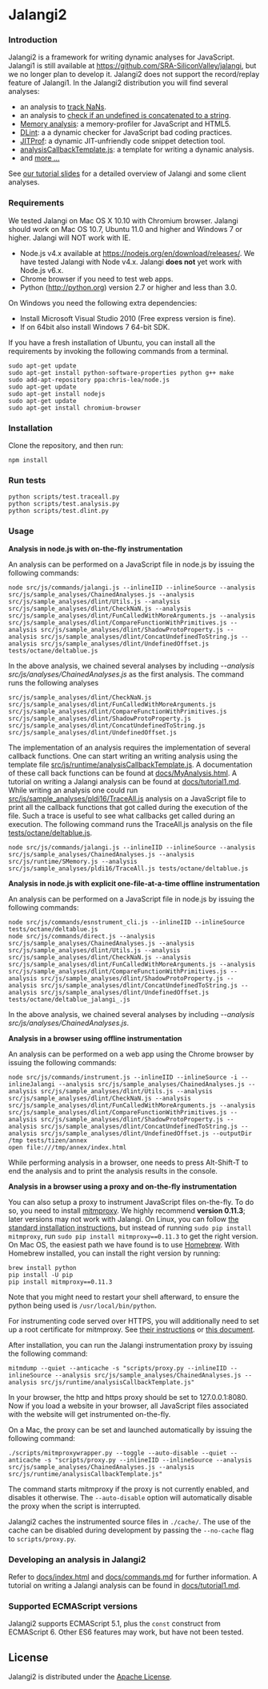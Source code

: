Jalangi2
=======
### Introduction

Jalangi2 is a framework for writing dynamic analyses for JavaScript.
Jalangi1 is still available at https://github.com/SRA-SiliconValley/jalangi, but we no longer plan to develop it.
Jalangi2 does not support the record/replay feature of Jalangi1.
In the Jalangi2 distribution you will find several analyses:

  * an analysis to [track NaNs](src/js/sample_analyses/dlint/CheckNaN.js).
  * an analysis to [check if an undefined is concatenated to a string](src/js/sample_analyses/dlint/ConcatUndefinedToString.js).
  * [Memory analysis](https://github.com/Samsung/meminsight): a memory-profiler for JavaScript and HTML5.
  * [DLint](https://github.com/ksen007/jalangi2analyses): a a dynamic checker for JavaScript bad coding practices.
  * [JITProf](https://github.com/ksen007/jalangi2analyses): a dynamic JIT-unfriendly code snippet detection tool.
  * [analysisCallbackTemplate.js](src/js/runtime/analysisCallbackTemplate.js): a template for writing a dynamic analysis.
  * and [more ...](src/js/sample_analyses/)

See [our tutorial slides](http://manu.sridharan.net/files/JalangiTutorial.pdf) for a detailed overview of Jalangi and some client analyses.

### Requirements

We tested Jalangi on Mac OS X 10.10 with Chromium browser.  Jalangi should work on Mac OS
10.7, Ubuntu 11.0 and higher and Windows 7 or higher. Jalangi will NOT work with IE.

  * Node.js v4.x available at https://nodejs.org/en/download/releases/.  We have tested Jalangi with Node v4.x.  Jalangi **does not** 
    yet work with Node.js v6.x.
  * Chrome browser if you need to test web apps.
  * Python (http://python.org) version 2.7 or higher and less than 3.0.

On Windows you need the following extra dependencies:

  * Install Microsoft Visual Studio 2010 (Free express version is fine).
  * If on 64bit also install Windows 7 64-bit SDK.

If you have a fresh installation of Ubuntu, you can install all the requirements by invoking the following commands from a terminal.

    sudo apt-get update
    sudo apt-get install python-software-properties python g++ make
    sudo add-apt-repository ppa:chris-lea/node.js
    sudo apt-get update
    sudo apt-get install nodejs
    sudo apt-get update
    sudo apt-get install chromium-browser

### Installation

Clone the repository, and then run:

    npm install

### Run tests

    python scripts/test.traceall.py
    python scripts/test.analysis.py
    python scripts/test.dlint.py

### Usage

**Analysis in node.js with on-the-fly instrumentation**

An analysis can be performed on a JavaScript file in node.js by issuing the following commands:

    node src/js/commands/jalangi.js --inlineIID --inlineSource --analysis src/js/sample_analyses/ChainedAnalyses.js --analysis src/js/sample_analyses/dlint/Utils.js --analysis src/js/sample_analyses/dlint/CheckNaN.js --analysis src/js/sample_analyses/dlint/FunCalledWithMoreArguments.js --analysis src/js/sample_analyses/dlint/CompareFunctionWithPrimitives.js --analysis src/js/sample_analyses/dlint/ShadowProtoProperty.js --analysis src/js/sample_analyses/dlint/ConcatUndefinedToString.js --analysis src/js/sample_analyses/dlint/UndefinedOffset.js tests/octane/deltablue.js

In the above analysis, we chained several analyses by including *--analysis src/js/analyses/ChainedAnalyses.js* as the first analysis.
The command runs the following analyses

    src/js/sample_analyses/dlint/CheckNaN.js
    src/js/sample_analyses/dlint/FunCalledWithMoreArguments.js
    src/js/sample_analyses/dlint/CompareFunctionWithPrimitives.js
    src/js/sample_analyses/dlint/ShadowProtoProperty.js
    src/js/sample_analyses/dlint/ConcatUndefinedToString.js
    src/js/sample_analyses/dlint/UndefinedOffset.js

The implementation of an analysis requires the implementation of several callback functions. One can start writing
an writing analysis using the template file [src/js/runtime/analysisCallbackTemplate.js](src/js/runtime/analysisCallbackTemplate.js).
A documentation of these call back functions can be found at [docs/MyAnalysis.html](docs/MyAnalysis.html).
A tutorial on writing a Jalangi analysis can be found at [docs/tutorial1.md](docs/tutorial1.md). While writing 
an analysis one could run [src/js/sample_analyses/pldi16/TraceAll.js](src/js/sample_analyses/pldi16/TraceAll.js) 
analysis on a JavaScript file to print all the callback functions that got 
called during the execution of the file.  Such a trace is useful to see what callbacks get called during an 
execution.  The following command runs the TraceAll.js analysis on the file [tests/octane/deltablue.js](tests/octane/deltablue.js).

    node src/js/commands/jalangi.js --inlineIID --inlineSource --analysis src/js/sample_analyses/ChainedAnalyses.js --analysis src/js/runtime/SMemory.js --analysis src/js/sample_analyses/pldi16/TraceAll.js tests/octane/deltablue.js

**Analysis in node.js with explicit one-file-at-a-time offline instrumentation**

An analysis can be performed on a JavaScript file in node.js by issuing the following commands:

    node src/js/commands/esnstrument_cli.js --inlineIID --inlineSource tests/octane/deltablue.js
    node src/js/commands/direct.js --analysis src/js/sample_analyses/ChainedAnalyses.js --analysis src/js/sample_analyses/dlint/Utils.js --analysis src/js/sample_analyses/dlint/CheckNaN.js --analysis src/js/sample_analyses/dlint/FunCalledWithMoreArguments.js --analysis src/js/sample_analyses/dlint/CompareFunctionWithPrimitives.js --analysis src/js/sample_analyses/dlint/ShadowProtoProperty.js --analysis src/js/sample_analyses/dlint/ConcatUndefinedToString.js --analysis src/js/sample_analyses/dlint/UndefinedOffset.js tests/octane/deltablue_jalangi_.js

In the above analysis, we chained several analyses by including *--analysis src/js/analyses/ChainedAnalyses.js*.

**Analysis in a browser using offline instrumentation**

An analysis can be performed on a web app using the Chrome browser by issuing the following commands:

    node src/js/commands/instrument.js --inlineIID --inlineSource -i --inlineJalangi --analysis src/js/sample_analyses/ChainedAnalyses.js --analysis src/js/sample_analyses/dlint/Utils.js --analysis src/js/sample_analyses/dlint/CheckNaN.js --analysis src/js/sample_analyses/dlint/FunCalledWithMoreArguments.js --analysis src/js/sample_analyses/dlint/CompareFunctionWithPrimitives.js --analysis src/js/sample_analyses/dlint/ShadowProtoProperty.js --analysis src/js/sample_analyses/dlint/ConcatUndefinedToString.js --analysis src/js/sample_analyses/dlint/UndefinedOffset.js --outputDir /tmp tests/tizen/annex
    open file:///tmp/annex/index.html

While performing analysis in a browser, one needs to press Alt-Shift-T to end the analysis and to print the analysis results in the console.

**Analysis in a browser using a proxy and on-the-fly instrumentation**

You can also setup a proxy to instrument JavaScript files on-the-fly.
To do so, you need to install [mitmproxy](http://mitmproxy.org/).  We
highly recommend **version 0.11.3**; later versions may not
work with Jalangi.  On Linux, you can follow
[the standard installation instructions](http://docs.mitmproxy.org/en/stable/install.html),
but instead of running `sudo pip install mitmproxy`, run `sudo pip install mitmproxy==0.11.3` to get the right version.  On Mac OS,
the easiest path we have found is to use [Homebrew](http://brew.sh/).
With Homebrew installed, you can install the right version by running:

    brew install python
    pip install -U pip
    pip install mitmproxy==0.11.3

Note that you might need to restart your shell afterward, to ensure
the python being used is `/usr/local/bin/python`.

For instrumenting code served over HTTPS, you will additionally need
to set up a root certificate for mitmproxy.  See
[their instructions](http://docs.mitmproxy.org/en/stable/certinstall.html)
or [this document](https://github.com/ksen007/jalangi2analyses/blob/master/doc/mitmproxy-install.pdf).

After installation, you can run the Jalangi instrumentation proxy by
issuing the following command:

    mitmdump --quiet --anticache -s "scripts/proxy.py --inlineIID --inlineSource --analysis src/js/sample_analyses/ChainedAnalyses.js --analysis src/js/runtime/analysisCallbackTemplate.js"

In your browser, the http and https proxy should be set to 127.0.0.1:8080.  Now if you load a website in your browser, all JavaScript files associated with the website will get instrumented on-the-fly.

On a Mac, the proxy can be set and launched automatically by issuing the following command:

    ./scripts/mitmproxywrapper.py --toggle --auto-disable --quiet --anticache -s "scripts/proxy.py --inlineIID --inlineSource --analysis src/js/sample_analyses/ChainedAnalyses.js --analysis src/js/runtime/analysisCallbackTemplate.js"

The command starts mitmproxy if the proxy is not currently enabled, and disables it otherwise.
The `--auto-disable` option will automatically disable the proxy when the script is interrupted.

Jalangi2 caches the instrumented source files in `./cache/`.
The use of the cache can be disabled during development by passing the `--no-cache` flag to `scripts/proxy.py`.

### Developing an analysis in Jalangi2

Refer to [docs/index.html](docs/index.html) and [docs/commands.md](docs/commands.md) for further information.  A tutorial
on writing a Jalangi analysis can be found in [docs/tutorial1.md](docs/tutorial1.md).  

### Supported ECMAScript versions

Jalangi2 supports ECMAScript 5.1, plus the `const` construct from ECMAScript 6.  Other ES6 features may work, but have not been tested.

License
-------

Jalangi2 is distributed under the [Apache License](http://www.apache.org/licenses/LICENSE-2.0.html).
